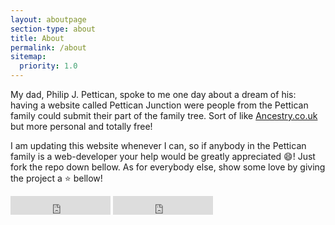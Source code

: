 ```yaml
---
layout: aboutpage
section-type: about
title: About
permalink: /about
sitemap:
  priority: 1.0
---
```


My dad, Philip J. Pettican, spoke to me one day about a dream of his: having a website called Pettican Junction were people from the Pettican family could submit their part of the family tree. Sort of like [Ancestry.co.uk](http://www.ancestry.co.uk) but more personal and totally free!

I am updating this website whenever I can, so if anybody in the Pettican family is a web-developer your help would be greatly appreciated :smile:! Just fork the repo down bellow. As for everybody else, show some love by giving the project a :star: bellow!

<iframe src="https://ghbtns.com/github-btn.html?user=petticanjunction&repo=petticanjunction.github.io&type=star&count=true&size=large" frameborder="0" scrolling="0" width="160px" height="30px"></iframe>

<iframe src="https://ghbtns.com/github-btn.html?user=petticanjunction&repo=petticanjunction.github.io&type=fork&count=true&size=large" frameborder="0" scrolling="0" width="160px" height="30px"></iframe>
